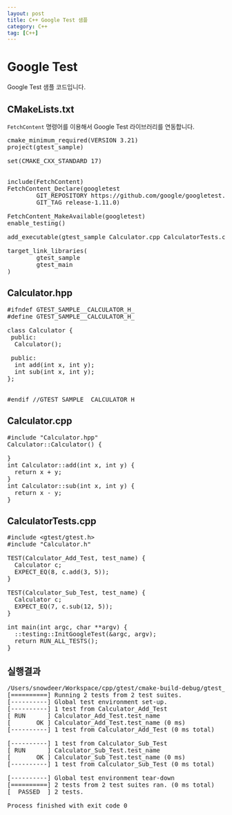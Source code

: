 ```yaml
---
layout: post
title: C++ Google Test 샘플
category: C++
tag: [C++]
---
```

# Google Test
Google Test 샘플 코드입니다.

## CMakeLists.txt

`FetchContent` 명령어를 이용해서 Google Test 라이브러리를 연동합니다.

<pre class="prettyprint">
cmake_minimum_required(VERSION 3.21)
project(gtest_sample)

set(CMAKE_CXX_STANDARD 17)


include(FetchContent)
FetchContent_Declare(googletest
        GIT_REPOSITORY https://github.com/google/googletest.git
        GIT_TAG release-1.11.0)

FetchContent_MakeAvailable(googletest)
enable_testing()

add_executable(gtest_sample Calculator.cpp CalculatorTests.cpp)

target_link_libraries(
        gtest_sample
        gtest_main
)
</pre>


## Calculator.hpp

<pre class="prettyprint">
#ifndef GTEST_SAMPLE__CALCULATOR_H_
#define GTEST_SAMPLE__CALCULATOR_H_

class Calculator {
 public:
  Calculator();

 public:
  int add(int x, int y);
  int sub(int x, int y);
};


#endif //GTEST_SAMPLE__CALCULATOR_H_
</pre>

## Calculator.cpp

<pre class="prettyprint">
#include "Calculator.hpp"
Calculator::Calculator() {

}
int Calculator::add(int x, int y) {
  return x + y;
}
int Calculator::sub(int x, int y) {
  return x - y;
}
</pre>

## CalculatorTests.cpp 

<pre class="prettyprint">
#include &lt;gtest/gtest.h&gt;
#include "Calculator.h"

TEST(Calculator_Add_Test, test_name) {
  Calculator c;
  EXPECT_EQ(8, c.add(3, 5));
}

TEST(Calculator_Sub_Test, test_name) {
  Calculator c;
  EXPECT_EQ(7, c.sub(12, 5));
}

int main(int argc, char **argv) {
  ::testing::InitGoogleTest(&argc, argv);
  return RUN_ALL_TESTS();
}
</pre>

## 실행결과

<pre class="prettyprint">
/Users/snowdeer/Workspace/cpp/gtest/cmake-build-debug/gtest_sample
[==========] Running 2 tests from 2 test suites.
[----------] Global test environment set-up.
[----------] 1 test from Calculator_Add_Test
[ RUN      ] Calculator_Add_Test.test_name
[       OK ] Calculator_Add_Test.test_name (0 ms)
[----------] 1 test from Calculator_Add_Test (0 ms total)

[----------] 1 test from Calculator_Sub_Test
[ RUN      ] Calculator_Sub_Test.test_name
[       OK ] Calculator_Sub_Test.test_name (0 ms)
[----------] 1 test from Calculator_Sub_Test (0 ms total)

[----------] Global test environment tear-down
[==========] 2 tests from 2 test suites ran. (0 ms total)
[  PASSED  ] 2 tests.

Process finished with exit code 0
</pre>